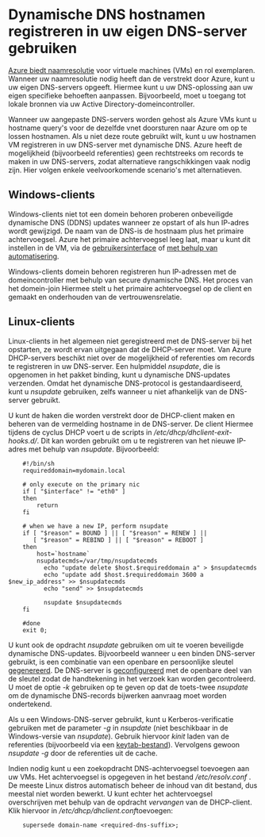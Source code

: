 <properties
   pageTitle="Dynamische DNS gebruiken om u te registreren hostnamen"
   description="Deze pagina kunt meer informatie over het instellen van dynamische DNS hostnamen registreren in uw eigen DNS-servers."
   services="dns"
   documentationCenter="na"
   authors="GarethBradshawMSFT"
   manager="carmonm"
   editor="" />
<tags
   ms.service="dns"
   ms.devlang="na"
   ms.topic="article"
   ms.tgt_pltfrm="na"
   ms.workload="infrastructure-services"
   ms.date="08/31/2016"
   ms.author="sewhee" />

# <a name="using-dynamic-dns-to-register-hostnames-in-your-own-dns-server"></a>Dynamische DNS hostnamen registreren in uw eigen DNS-server gebruiken

[Azure biedt naamresolutie](virtual-networks-name-resolution-for-vms-and-role-instances.md) voor virtuele machines (VMs) en rol exemplaren. Wanneer uw naamresolutie nodig heeft dan de verstrekt door Azure, kunt u uw eigen DNS-servers opgeeft. Hiermee kunt u uw DNS-oplossing aan uw eigen specifieke behoeften aanpassen. Bijvoorbeeld, moet u toegang tot lokale bronnen via uw Active Directory-domeincontroller.

Wanneer uw aangepaste DNS-servers worden gehost als Azure VMs kunt u hostname query's voor de dezelfde vnet doorsturen naar Azure om op te lossen hostnamen. Als u niet deze route gebruikt wilt, kunt u uw hostnamen VM registreren in uw DNS-server met dynamische DNS.  Azure heeft de mogelijkheid (bijvoorbeeld referenties) geen rechtstreeks om records te maken in uw DNS-servers, zodat alternatieve rangschikkingen vaak nodig zijn. Hier volgen enkele veelvoorkomende scenario's met alternatieven.

## <a name="windows-clients"></a>Windows-clients

Windows-clients niet tot een domein behoren proberen onbeveiligde dynamische DNS (DDNS) updates wanneer ze opstart of als hun IP-adres wordt gewijzigd. De naam van de DNS-is de hostnaam plus het primaire achtervoegsel. Azure het primaire achtervoegsel leeg laat, maar u kunt dit instellen in de VM, via de [gebruikersinterface](https://technet.microsoft.com/library/cc794784.aspx) of [met behulp van automatisering](https://social.technet.microsoft.com/forums/windowsserver/3720415a-6a9a-4bca-aa2a-6df58a1a47d7/change-primary-dns-suffix).

Windows-clients domein behoren registreren hun IP-adressen met de domeincontroller met behulp van secure dynamische DNS. Het proces van het domein-join Hiermee stelt u het primaire achtervoegsel op de client en gemaakt en onderhouden van de vertrouwensrelatie.

## <a name="linux-clients"></a>Linux-clients

Linux-clients in het algemeen niet geregistreerd met de DNS-server bij het opstarten, ze wordt ervan uitgegaan dat de DHCP-server moet. Van Azure DHCP-servers beschikt niet over de mogelijkheid of referenties om records te registreren in uw DNS-server.  Een hulpmiddel *nsupdate*, die is opgenomen in het pakket binding, kunt u dynamische DNS-updates verzenden. Omdat het dynamische DNS-protocol is gestandaardiseerd, kunt u *nsupdate* gebruiken, zelfs wanneer u niet afhankelijk van de DNS-server gebruikt.

U kunt de haken die worden verstrekt door de DHCP-client maken en beheren van de vermelding hostname in de DNS-server. De client Hiermee tijdens de cyclus DHCP voert u de scripts in */etc/dhcp/dhclient-exit-hooks.d/*. Dit kan worden gebruikt om u te registreren van het nieuwe IP-adres met behulp van *nsupdate*. Bijvoorbeeld:

        #!/bin/sh
        requireddomain=mydomain.local

        # only execute on the primary nic
        if [ "$interface" != "eth0" ]
        then
            return
        fi

        # when we have a new IP, perform nsupdate
        if [ "$reason" = BOUND ] || [ "$reason" = RENEW ] ||
           [ "$reason" = REBIND ] || [ "$reason" = REBOOT ]
        then
            host=`hostname`
            nsupdatecmds=/var/tmp/nsupdatecmds
              echo "update delete $host.$requireddomain a" > $nsupdatecmds
              echo "update add $host.$requireddomain 3600 a $new_ip_address" >> $nsupdatecmds
              echo "send" >> $nsupdatecmds

              nsupdate $nsupdatecmds
        fi

        #done
        exit 0;

U kunt ook de opdracht *nsupdate* gebruiken om uit te voeren beveiligde dynamische DNS-updates. Bijvoorbeeld wanneer u een binden DNS-server gebruikt, is een combinatie van een openbare en persoonlijke sleutel [gegenereerd](http://linux.yyz.us/nsupdate/).  De DNS-server is [geconfigureerd](http://linux.yyz.us/dns/ddns-server.html) met de openbare deel van de sleutel zodat de handtekening in het verzoek kan worden gecontroleerd. U moet de optie *-k* gebruiken op te geven op dat de toets-twee *nsupdate* om de dynamische DNS-records bijwerken aanvraag moet worden ondertekend.

Als u een Windows-DNS-server gebruikt, kunt u Kerberos-verificatie gebruiken met de parameter *-g* in *nsupdate* (niet beschikbaar in de Windows-versie van *nsupdate*). Gebruik hiervoor *kinit* laden van de referenties (bijvoorbeeld via een [keytab-bestand](http://www.itadmintools.com/2011/07/creating-kerberos-keytab-files.html)). Vervolgens gewoon *nsupdate -g* door de referenties uit de cache.

Indien nodig kunt u een zoekopdracht DNS-achtervoegsel toevoegen aan uw VMs. Het achtervoegsel is opgegeven in het bestand */etc/resolv.conf* . De meeste Linux distros automatisch beheer de inhoud van dit bestand, dus meestal niet worden bewerkt. U kunt echter het achtervoegsel overschrijven met behulp van de opdracht *vervangen* van de DHCP-client. Klik hiervoor in */etc/dhcp/dhclient.conf*toevoegen:

        supersede domain-name <required-dns-suffix>;

